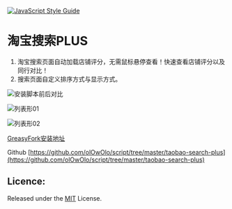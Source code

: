 [![JavaScript Style Guide](https://img.shields.io/badge/code_style-standard-brightgreen.svg)](https://standardjs.com)
# 淘宝搜索PLUS
1. 淘宝搜索页面自动加载店铺评分，无需鼠标悬停查看！快速查看店铺评分以及同行对比！
2. 搜索页面自定义排序方式与显示方式。

![安装脚本前后对比](https://raw.githubusercontent.com/olOwOlo/script/master/taobao-search-plus/img/taobao01.jpg)

![列表形01](https://raw.githubusercontent.com/olOwOlo/script/master/taobao-search-plus/img/taobao02.png)

![列表形02](https://raw.githubusercontent.com/olOwOlo/script/master/taobao-search-plus/img/taobao03.png)

[GreasyFork安装地址](https://greasyfork.org/zh-CN/users/146258-olowolo)

Github [https://github.com/olOwOlo/script/tree/master/taobao-search-plus](https://github.com/olOwOlo/script/tree/master/taobao-search-plus)
## Licence:
Released under the [MIT](https://opensource.org/licenses/MIT) License.